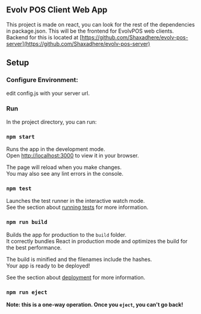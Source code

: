 ## Evolv POS Client Web App

This project is made on react, you can look for the rest of the dependencies in package.json. This will be the frontend for EvolvPOS web clients.
Backend for this is located at [https://github.com/Shaxadhere/evolv-pos-server](https://github.com/Shaxadhere/evolv-pos-server)

## Setup

### Configure Environment:

edit config.js with your server url.

### Run

In the project directory, you can run:

### `npm start`

Runs the app in the development mode.\
Open [http://localhost:3000](http://localhost:3000) to view it in your browser.

The page will reload when you make changes.\
You may also see any lint errors in the console.

### `npm test`

Launches the test runner in the interactive watch mode.\
See the section about [running tests](https://facebook.github.io/create-react-app/docs/running-tests) for more information.

### `npm run build`

Builds the app for production to the `build` folder.\
It correctly bundles React in production mode and optimizes the build for the best performance.

The build is minified and the filenames include the hashes.\
Your app is ready to be deployed!

See the section about [deployment](https://facebook.github.io/create-react-app/docs/deployment) for more information.

### `npm run eject`

**Note: this is a one-way operation. Once you `eject`, you can't go back!**
